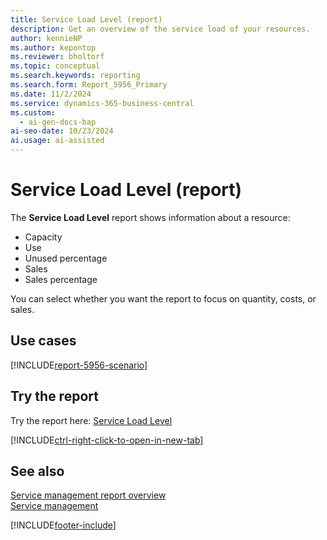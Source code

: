 ```yaml
---
title: Service Load Level (report)
description: Get an overview of the service load of your resources.
author: kennieNP
ms.author: kepontop
ms.reviewer: bholtorf
ms.topic: conceptual
ms.search.keywords: reporting
ms.search.form: Report_5956_Primary
ms.date: 11/2/2024
ms.service: dynamics-365-business-central
ms.custom:
  - ai-gen-docs-bap
ai-seo-date: 10/23/2024
ai.usage: ai-assisted
---
```


# Service Load Level (report)

The **Service Load Level** report shows information about a resource:

- Capacity
- Use
- Unused percentage
- Sales
- Sales percentage

You can select whether you want the report to focus on quantity, costs, or sales.

## Use cases

[!INCLUDE[report-5956-scenario](../includes/report-5956-scenario-include.md)]

<!-- 

Prompt

Below is a report in an ERP system. Provide 3-4 use cases for different personas working with project management or finance for projects.

Format like this:    
  
As a <persona>, use the report to    
* use case 1  
* use case 2    

Do not capitalize the persona names. 

Do not start lines with "Use the data to"

## Report name
Service Load Level

## Report description

### What the report does

### Use cases

Please include your data sources and URLs

-->

## Try the report

Try the report here: [Service Load Level](https://businesscentral.dynamics.com?report=5956)

[!INCLUDE[ctrl-right-click-to-open-in-new-tab](../includes/ctrl-right-click-to-open-in-new-tab.md)]

## See also

[Service management report overview](../service-reports.md)  
[Service management](../service-service.md)  

[!INCLUDE[footer-include](../includes/footer-banner.md)]